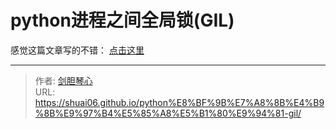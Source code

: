 # python进程之间全局锁(GIL)


感觉这篇文章写的不错： [点击这里](http://blog.sina.com.cn/s/blog_176d630ea0102xufk.html)


---

> 作者: [剑胆琴心](http://shuai06.github.io)  
> URL: https://shuai06.github.io/python%E8%BF%9B%E7%A8%8B%E4%B9%8B%E9%97%B4%E5%85%A8%E5%B1%80%E9%94%81-gil/  


